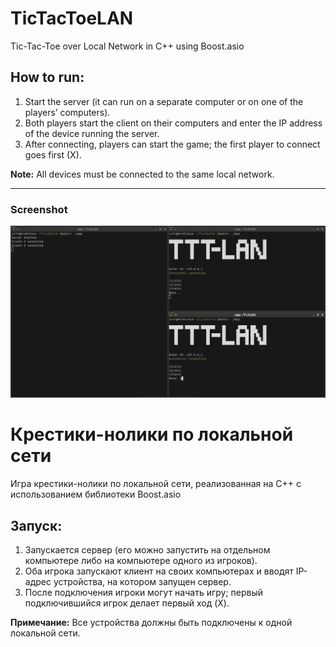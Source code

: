 # TicTacToeLAN

Tic-Tac-Toe over Local Network in C++ using Boost.asio

## How to run:

1. Start the server (it can run on a separate computer or on one of the players’ computers).
2. Both players start the client on their computers and enter the IP address of the device running the server.
3. After connecting, players can start the game; the first player to connect goes first (X).

**Note:** All devices must be connected to the same local network.

---

### Screenshot
![Screenshot](images/Screenshot_2025-10-26_14-37-05.png)

# Крестики-нолики по локальной сети

Игра крестики-нолики по локальной сети, реализованная на C++ с использованием библиотеки Boost.asio

## Запуск:
1. Запускается сервер (его можно запустить на отдельном компьютере либо на компьютере одного из игроков).
2. Оба игрока запускают клиент на своих компьютерах и вводят IP-адрес устройства, на котором запущен сервер.
3. После подключения игроки могут начать игру; первый подключившийся игрок делает первый ход (X).

**Примечание:** Все устройства должны быть подключены к одной локальной сети.
